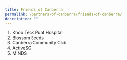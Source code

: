 ```yaml
---
title: Friends of Canberra
permalink: /partners-of-canberra/friends-of-canberra/
description: ""
---
```

<ol>
<li>Khoo Teck Puat Hospital</li>
<li>Blossom Seeds</li>
<li>Canberra Community Club</li>
<li>ActiveSG</li>
<li>MINDS</li>
</ol>